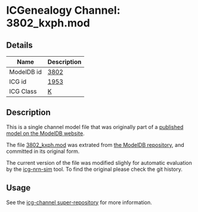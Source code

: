 # ICGenealogy Channel: 3802\_kxph.mod

## Details

Name | Description
---- | -----------
ModelDB id | [3802](http://senselab.med.yale.edu/ModelDB/ShowModel.cshtml?model=3802)
ICG id | [1953](http://icg.neurotheory.ox.ac.uk/channels/1/1953)
ICG Class | [K](http://icg.neurotheory.ox.ac.uk/channels/1)

## Description

This is a single channel model file that was originally part of a [published model on the ModelDB website](http://senselab.med.yale.edu/mModelDB/ShowModel.cshtml?model=3802).


The file [3802\_kxph.mod](3802_kxph.mod) was extrated from [the ModelDB repository](http://senselab.med.yale.edu/ModelDB/ShowModel.cshtml?model=3802), and committed in its original form.

The current version of the file was modified slighly for automatic evaluation by the [icg-nrn-sim](https://github.com/icgenealogy/icg-nrn-sim) tool. To find the original please check the git history.


## Usage

See the [icg-channel super-repository](https://github.com/icgenealogy/icg-channels) for more information.